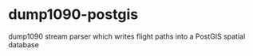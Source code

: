 # dump1090-postgis
dump1090 stream parser which writes flight paths into a PostGIS spatial database
